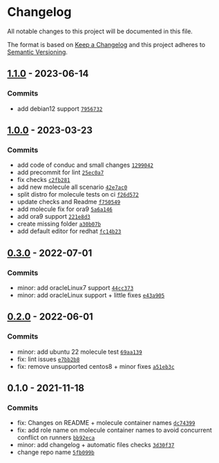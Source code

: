 # Changelog

All notable changes to this project will be documented in this file.

The format is based on [Keep a Changelog](https://keepachangelog.com/en/1.0.0/)
and this project adheres to [Semantic Versioning](https://semver.org/spec/v2.0.0.html).

## [1.1.0](https://github.com/lotusnoir/ansible-apps_vim/compare/1.0.0...1.1.0) - 2023-06-14

### Commits

- add debian12 support [`7956732`](https://github.com/lotusnoir/ansible-apps_vim/commit/7956732be2a6cbd52a7c04ec6810f7731ee10836)

## [1.0.0](https://github.com/lotusnoir/ansible-apps_vim/compare/0.3.0...1.0.0) - 2023-03-23

### Commits

- add code of conduc and small changes [`1299042`](https://github.com/lotusnoir/ansible-apps_vim/commit/1299042200681c9a12e99dc0a203d5ebb9ddcdb2)
- add precommit for lint [`25ec0a7`](https://github.com/lotusnoir/ansible-apps_vim/commit/25ec0a703c84e820cc87d732041be00b7f49296e)
- fix checks [`c2fb281`](https://github.com/lotusnoir/ansible-apps_vim/commit/c2fb2817b9fc9bba684f17b1e709235bdfc7aaba)
- add new molecule all scenario [`42e7ac0`](https://github.com/lotusnoir/ansible-apps_vim/commit/42e7ac004220959648d16efa02eb340908697910)
- split distro for molecule tests on ci [`f26d572`](https://github.com/lotusnoir/ansible-apps_vim/commit/f26d5725378e87a2b2eb27c3ea573d109c29df13)
- update checks and Readme [`f750549`](https://github.com/lotusnoir/ansible-apps_vim/commit/f7505498006f3dd65675e8f8f636ec8b4c2aef75)
- add molecule fix for ora9 [`5a6a146`](https://github.com/lotusnoir/ansible-apps_vim/commit/5a6a146fc73641ada80f3d11e837ab602d305e27)
- add ora9 support [`221e8d3`](https://github.com/lotusnoir/ansible-apps_vim/commit/221e8d318b428343a10c96541f743ac1e507f257)
- create missing folder [`a30b07b`](https://github.com/lotusnoir/ansible-apps_vim/commit/a30b07b8b7f2c1d84fc80ec7991482c2ad4dd47c)
- add default editor for redhat [`fc14b23`](https://github.com/lotusnoir/ansible-apps_vim/commit/fc14b238f634659decfc5346dd1bf63bc3a58d46)

## [0.3.0](https://github.com/lotusnoir/ansible-apps_vim/compare/0.2.0...0.3.0) - 2022-07-01

### Commits

- minor: add oracleLinux7 support [`44cc373`](https://github.com/lotusnoir/ansible-apps_vim/commit/44cc373b1aa127327e88316717e124a6c0042a45)
- minor: add oracleLinux support + little fixes [`e43a905`](https://github.com/lotusnoir/ansible-apps_vim/commit/e43a9052a951ff34b1b675f7095168e6cd8c98d8)

## [0.2.0](https://github.com/lotusnoir/ansible-apps_vim/compare/0.1.0...0.2.0) - 2022-06-01

### Commits

- minor: add ubuntu 22 molecule test [`69aa139`](https://github.com/lotusnoir/ansible-apps_vim/commit/69aa139c937347adbf312e0483d8a526f45a25df)
- fix: lint issues [`e7bb2b8`](https://github.com/lotusnoir/ansible-apps_vim/commit/e7bb2b8ad333fa66f3b316c40d077a206f41e628)
- fix: remove unsupported centos8 + minor fixes [`a51eb3c`](https://github.com/lotusnoir/ansible-apps_vim/commit/a51eb3c0b69b2e4f2d0fcf8a5c6428726e851758)

## 0.1.0 - 2021-11-18

### Commits

- fix: Changes on README + molecule container names [`dc74399`](https://github.com/lotusnoir/ansible-apps_vim/commit/dc7439999fa7171cc2a87201dfdd6a7c3c23a5e6)
- fix: add role name on molecule container names to avoid concurrent conflict on runners [`bb92eca`](https://github.com/lotusnoir/ansible-apps_vim/commit/bb92eca43a05e61ceb11af0b24d61ebcf46bbb04)
- minor: add changelog + automatic files checks [`3d30f37`](https://github.com/lotusnoir/ansible-apps_vim/commit/3d30f3788b5e36f107e325b030120ecd4b37e1e6)
- change repo name [`5fb099b`](https://github.com/lotusnoir/ansible-apps_vim/commit/5fb099bde91a6d46d41e141a2936e368fab2e92c)
